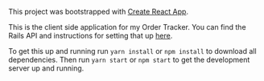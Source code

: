 This project was bootstrapped with [Create React App](https://github.com/facebookincubator/create-react-app).

This is the client side application for my Order Tracker. You can find the Rails API and instructions for setting that up [here](https://github.com/samstanding/orders-api). 


To get this up and running run `yarn install` or `npm install` to download all dependencies. Then run `yarn start` or `npm start` to get the development server up and running. 